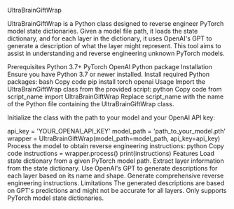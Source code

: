 UltraBrainGiftWrap

UltraBrainGiftWrap is a Python class designed to reverse engineer PyTorch model state dictionaries. Given a model file path, it loads the state dictionary, and for each layer in the dictionary, it uses OpenAI's GPT to generate a description of what the layer might represent. This tool aims to assist in understanding and reverse engineering unknown PyTorch models.

Prerequisites
Python 3.7+
PyTorch
OpenAI Python package
Installation
Ensure you have Python 3.7 or newer installed.
Install required Python packages:
bash
Copy code
pip install torch openai
Usage
Import the UltraBrainGiftWrap class from the provided script:
python
Copy code
from script_name import UltraBrainGiftWrap
Replace script_name with the name of the Python file containing the UltraBrainGiftWrap class.

Initialize the class with the path to your model and your OpenAI API key:

api_key = 'YOUR_OPENAI_API_KEY'
model_path = 'path_to_your_model.pth'
wrapper = UltraBrainGiftWrap(model_path=model_path, api_key=api_key)
Process the model to obtain reverse engineering instructions:
python
Copy code
instructions = wrapper.process()
print(instructions)
Features
Load state dictionary from a given PyTorch model path.
Extract layer information from the state dictionary.
Use OpenAI's GPT to generate descriptions for each layer based on its name and shape.
Generate comprehensive reverse engineering instructions.
Limitations
The generated descriptions are based on GPT's predictions and might not be accurate for all layers.
Only supports PyTorch model state dictionaries.
